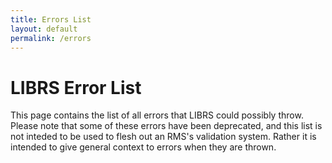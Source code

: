 ```yaml
---
title: Errors List
layout: default
permalink: /errors
---
```


# LIBRS Error List
This page contains the list of all errors that LIBRS could possibly throw. Please note that some of these errors have been deprecated, and this list is not inteded to be used to flesh out an RMS's validation system. Rather it is intended to give general context to errors when they are thrown.
